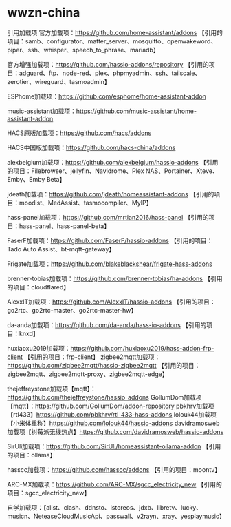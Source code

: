 # wwzn-china
引用加载项
官方加载项：https://github.com/home-assistant/addons
【引用的项目：samb、configurator、matter_server、mosquitto、openwakeword、piper、ssh、whisper、speech_to_phrase、mariadb】

官方增强加载项：https://github.com/hassio-addons/repository
【引用的项目：adguard、ftp、node-red、plex、phpmyadmin、ssh、tailscale、zerotier、wireguard、tasmoadmin】

ESPhome加载项：https://github.com/esphome/home-assistant-addon

music-assistant加载项：https://github.com/music-assistant/home-assistant-addon

HACS原版加载项：https://github.com/hacs/addons

HACS中国版加载项：https://github.com/hacs-china/addons

alexbelgium加载项：https://github.com/alexbelgium/hassio-addons
【引用的项目：Filebrowser、jellyfin、Navidrome、Plex NAS、Portainer、Xteve、Emby、Emby Beta】

jdeath加载项：https://github.com/jdeath/homeassistant-addons
【引用的项目：moodist、MedAssist、tasmocompiler、MyIP】

hass-panel加载项：https://github.com/mrtian2016/hass-panel
【引用的项目：hass-panel、hass-panel-beta】



FaserF加载项：https://github.com/FaserF/hassio-addons
【引用的项目：Tado Auto Assist、bt-mqtt-gateway】

Frigate加载项：https://github.com/blakeblackshear/frigate-hass-addons

brenner-tobias加载项：https://github.com/brenner-tobias/ha-addons
【引用的项目：cloudflared】

AlexxIT加载项：https://github.com/AlexxIT/hassio-addons
【引用的项目：go2rtc、go2rtc-master、go2rtc-master-hw】

da-anda加载项：https://github.com/da-anda/hass-io-addons
【引用的项目：knxd】

huxiaoxu2019加载项：https://github.com/huxiaoxu2019/hass-addon-frp-client
【引用的项目：frp-client】
zigbee2mqtt加载项：https://github.com/zigbee2mqtt/hassio-zigbee2mqtt
【引用的项目：zigbee2mqtt、zigbee2mqtt-proxy、zigbee2mqtt-edge】

thejeffreystone加载项【mqtt】：https://github.com/thejeffreystone/hassio_addons
GollumDom加载项【mqtt】：https://github.com/GollumDom/addon-repository
pbkhrv加载项【rtl433】https://github.com/pbkhrv/rtl_433-hass-addons
lolouk44加载项【小米体重称】https://github.com/lolouk44/hassio-addons
davidramosweb加载项【树莓派无线热点】https://github.com/davidramosweb/hassio-addons

SirUli加载项：https://github.com/SirUli/homeassistant-ollama-addon
【引用的项目：ollama】

hasscc加载项：https://github.com/hasscc/addons
【引用的项目：moontv】

ARC-MX加载项：https://github.com/ARC-MX/sgcc_electricity_new
【引用的项目：sgcc_electricity_new】

自学加载项：【alist、clash、ddnsto、istoreos、jdxb、libretv、lucky、musicn、NeteaseCloudMusicApi、passwall、v2rayn、xray、yesplaymusic】